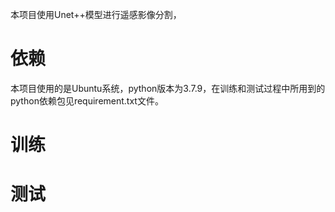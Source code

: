 本项目使用Unet++模型进行遥感影像分割，


# 依赖
本项目使用的是Ubuntu系统，python版本为3.7.9，在训练和测试过程中所用到的python依赖包见requirement.txt文件。

# 训练


# 测试



